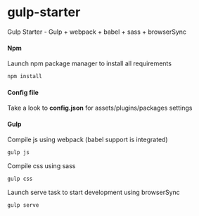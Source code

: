 # gulp-starter
Gulp Starter - Gulp + webpack + babel + sass + browserSync

#### Npm
Launch npm package manager to install all requirements
```sh 
npm install
```
#### Config file
Take a look to **config.json** for assets/plugins/packages settings
#### Gulp
Compile js using webpack (babel support is integrated)
```sh 
gulp js
```
Compile css using sass 
```sh 
gulp css
```
Launch serve task to start development using browserSync
```sh 
gulp serve
```
